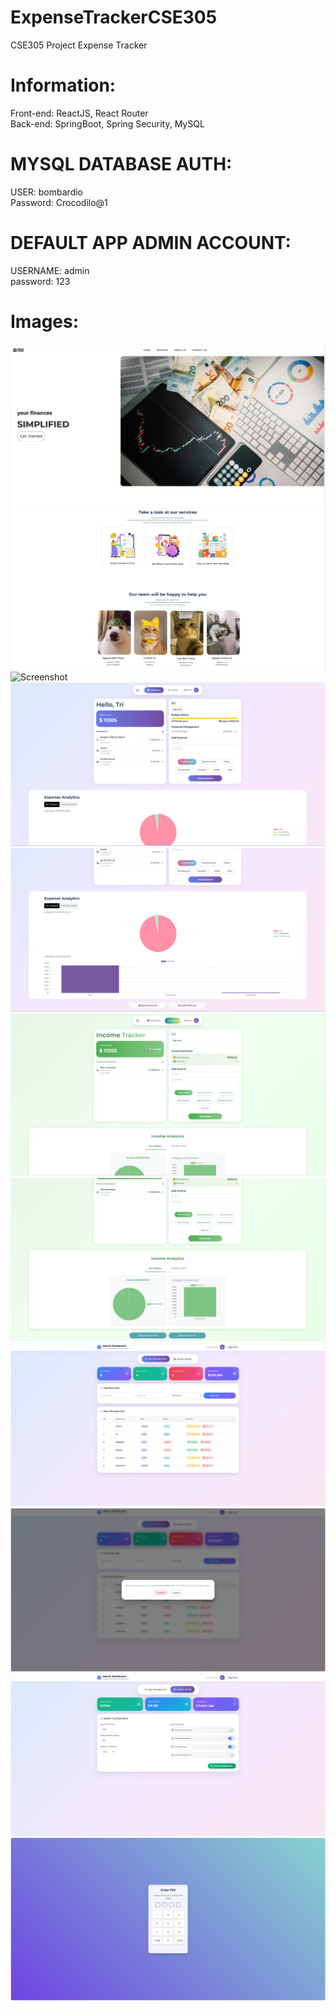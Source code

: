 # ExpenseTrackerCSE305
 CSE305 Project Expense Tracker
 
# Information:
Front-end: ReactJS, React Router
<br>
Back-end: SpringBoot, Spring Security, MySQL

# MYSQL DATABASE AUTH:
USER: bombardio
<br>
Password: Crocodilo@1
# DEFAULT APP ADMIN ACCOUNT:
USERNAME: admin
<br>
password: 123

# Images:

![Screenshot](https://github.com/fatsby/ExpenseTrackerCSE305/blob/main/readmeIMGs/Screenshot_1.png?raw=true)
![Screenshot](https://github.com/fatsby/ExpenseTrackerCSE305/blob/main/readmeIMGs/Screenshot_2.png?raw=true)
![Screenshot](https://github.com/fatsby/ExpenseTrackerCSE305/blob/main/readmeIMGs/Screenshot_3.png?raw=true)
![Screenshot](https://github.com/fatsby/ExpenseTrackerCSE305/blob/main/readmeIMGs/Screenshot_4.png?raw=true)
![Screenshot](https://github.com/fatsby/ExpenseTrackerCSE305/blob/main/readmeIMGs/Screenshot_6.png?raw=true)
![Screenshot](https://github.com/fatsby/ExpenseTrackerCSE305/blob/main/readmeIMGs/Screenshot_5.png?raw=true)
![Screenshot](https://github.com/fatsby/ExpenseTrackerCSE305/blob/main/readmeIMGs/Screenshot_7.png?raw=true)
![Screenshot](https://github.com/fatsby/ExpenseTrackerCSE305/blob/main/readmeIMGs/Screenshot_8.png?raw=true)
![Screenshot](https://github.com/fatsby/ExpenseTrackerCSE305/blob/main/readmeIMGs/Screenshot_9.png?raw=true)
![Screenshot](https://github.com/fatsby/ExpenseTrackerCSE305/blob/main/readmeIMGs/Screenshot_10.png?raw=true)
![Screenshot](https://github.com/fatsby/ExpenseTrackerCSE305/blob/main/readmeIMGs/Screenshot_11.png?raw=true)
